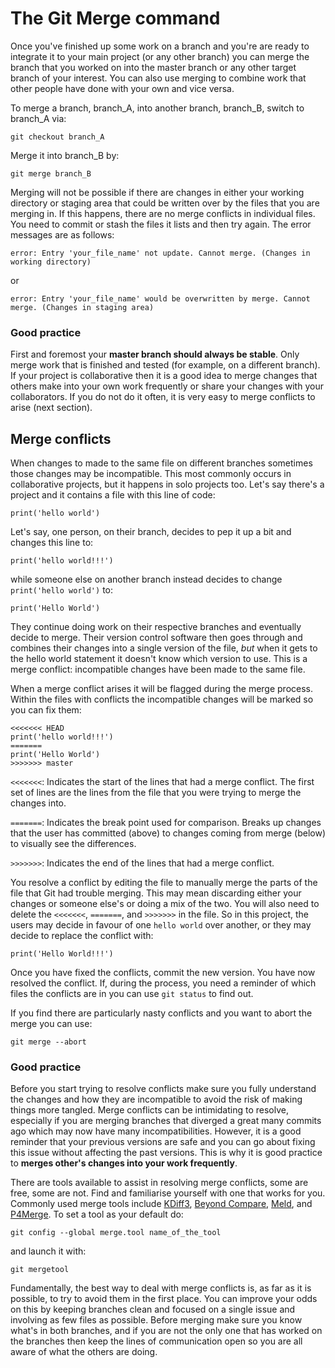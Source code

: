 # The Git Merge command

Once you've finished up some work on a branch and you're are ready to integrate it to your main project (or any other branch) you can merge the branch that you worked on into the master branch or any other target branch of your interest.
You can also use merging to combine work that other people have done with your own and vice versa.

To merge a branch, branch_A, into another branch, branch_B, switch to branch_A via:
```
git checkout branch_A
```
Merge it into branch_B by:

```
git merge branch_B
```

Merging will not be possible if there are changes in either your working directory or staging area that could be written over by the files that you are merging in.
If this happens, there are no merge conflicts in individual files.
You need to commit or stash the files it lists and then try again.
The error messages are as follows:

```
error: Entry 'your_file_name' not update. Cannot merge. (Changes in working directory)
```

or

```
error: Entry 'your_file_name' would be overwritten by merge. Cannot merge. (Changes in staging area)
```

### Good practice

First and foremost your **master branch should always be stable**.
Only merge work that is finished and tested (for example, on a different branch).
If your project is collaborative then it is a good idea to merge changes that others make into your own work frequently or share your changes with your collaborators.
If you do not do it often, it is very easy to merge conflicts to arise (next section).

## Merge conflicts

When changes to made to the same file on different branches sometimes those changes may be incompatible.
This most commonly occurs in collaborative projects, but it happens in solo projects too.
Let's say there's a project and it contains a file with this line of code:

```
print('hello world')
```

Let's say, one person, on their branch, decides to pep it up a bit and changes this line to:

```
print('hello world!!!')
```

while someone else on another branch instead decides to change `print('hello world')` to:

```
print('Hello World')
```

They continue doing work on their respective branches and eventually decide to merge.
Their version control software then goes through and combines their changes into a single version of the file, *but* when it gets to the hello world statement it doesn't know which version to use.
This is a merge conflict: incompatible changes have been made to the same file.

When a merge conflict arises it will be flagged during the merge process.
Within the files with conflicts the incompatible changes will be marked so you can fix them:

```
<<<<<<< HEAD
print('hello world!!!')
=======
print('Hello World')
>>>>>>> master
```
`<<<<<<<`: Indicates the start of the lines that had a merge conflict.
The first set of lines are the lines from the file that you were trying to merge the changes into.

`=======`: Indicates the break point used for comparison.
Breaks up changes that the user has committed (above) to changes coming from merge (below) to visually see the differences.

`>>>>>>>`: Indicates the end of the lines that had a merge conflict.

You resolve a conflict by editing the file to manually merge the parts of the file that Git had trouble merging.
This may mean discarding either your changes or someone else's or doing a mix of the two.
You will also need to delete the `<<<<<<<`, `=======`, and `>>>>>>>` in the file.
So in this project, the users may decide in favour of one `hello world` over another, or they may decide to replace the conflict with:

```
print('Hello World!!!')
```

Once you have fixed the conflicts, commit the new version.
You have now resolved the conflict.
If, during the process, you need a reminder of which files the conflicts are in you can use `git status` to find out.

If you find there are particularly nasty conflicts and you want to abort the merge you can use:
```
git merge --abort
```

### Good practice

Before you start trying to resolve conflicts make sure you fully understand the changes and how they are incompatible to avoid the risk of making things more tangled.
Merge conflicts can be intimidating to resolve, especially if you are merging branches that diverged a great many commits ago which may now have many incompatibilities.
However, it is a good reminder that your previous versions are safe and you can go about fixing this issue without affecting the past versions.
This is why it is good practice to **merges other's changes into your work frequently**.

There are tools available to assist in resolving merge conflicts, some are free, some are not.
Find and familiarise yourself with one that works for you.
Commonly used merge tools include [KDiff3](http://kdiff3.sourceforge.net/), [Beyond Compare](https://www.scootersoftware.com/), [Meld](http://meldmerge.org/), and [P4Merge](https://www.perforce.com/products/helix-core-apps/merge-diff-tool-p4merge).
To set a tool as your default do:

```
git config --global merge.tool name_of_the_tool
```

and launch it with:

```
git mergetool
```

Fundamentally, the best way to deal with merge conflicts is, as far as it is possible, to try to avoid them in the first place.
You can improve your odds on this by keeping branches clean and focused on a single issue and involving as few files as possible.
Before merging make sure you know what's in both branches, and if you are not the only one that has worked on the branches then keep the lines of communication open so you are all aware of what the others are doing.

